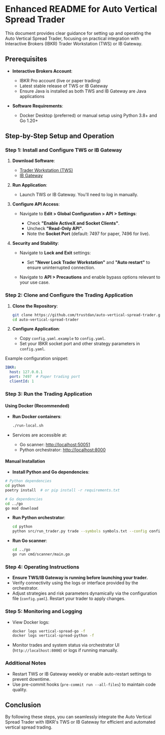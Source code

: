 # Enhanced README for Auto Vertical Spread Trader

This document provides clear guidance for setting up and operating the Auto Vertical Spread Trader, focusing on practical integration with Interactive Brokers (IBKR) Trader Workstation (TWS) or IB Gateway.

## Prerequisites

* **Interactive Brokers Account**:

  * IBKR Pro account (live or paper trading)
  * Latest stable release of TWS or IB Gateway
  * Ensure Java is installed as both TWS and IB Gateway are Java applications
* **Software Requirements**:

  * Docker Desktop (preferred) or manual setup using Python 3.8+ and Go 1.20+

## Step-by-Step Setup and Operation

### Step 1: Install and Configure TWS or IB Gateway

1. **Download Software**:

   * [Trader Workstation (TWS)](https://www.interactivebrokers.com/en/trading/tws.php)
   * [IB Gateway](https://www.interactivebrokers.com/en/trading/ibgateway-stable.php)

2. **Run Application**:

   * Launch TWS or IB Gateway. You'll need to log in manually.

3. **Configure API Access**:

   * Navigate to **Edit > Global Configuration > API > Settings**:

     * Check **"Enable ActiveX and Socket Clients"**.
     * Uncheck **"Read-Only API"**.
     * Note the **Socket Port** (default: 7497 for paper, 7496 for live).

4. **Security and Stability**:

   * Navigate to **Lock and Exit** settings:

     * Set **"Never Lock Trader Workstation"** and **"Auto restart"** to ensure uninterrupted connection.
   * Navigate to **API > Precautions** and enable bypass options relevant to your use case.

### Step 2: Clone and Configure the Trading Application

1. **Clone the Repository**:

   ```bash
   git clone https://github.com/trustdan/auto-vertical-spread-trader.git
   cd auto-vertical-spread-trader
   ```

2. **Configure Application**:

   * Copy `config.yaml.example` to `config.yaml`.
   * Set your IBKR socket port and other strategy parameters in `config.yaml`.

Example configuration snippet:

```yaml
IBKR:
  host: 127.0.0.1
  port: 7497  # Paper trading port
  clientId: 1
```

### Step 3: Run the Trading Application

#### Using Docker (Recommended)

* **Run Docker containers**:

  ```bash
  ./run-local.sh
  ```

* Services are accessible at:

  * Go scanner: [http://localhost:50051](http://localhost:50051)
  * Python orchestrator: [http://localhost:8000](http://localhost:8000)

#### Manual Installation

* **Install Python and Go dependencies**:

```bash
# Python dependencies
cd python
poetry install  # or pip install -r requirements.txt

# Go dependencies
cd ../go
go mod download
```

* **Run Python orchestrator**:

  ```bash
  cd python
  python src/run_trader.py trade --symbols symbols.txt --config config.yaml
  ```

* **Run Go scanner**:

  ```bash
  cd ../go
  go run cmd/scanner/main.go
  ```

### Step 4: Operating Instructions

* **Ensure TWS/IB Gateway is running before launching your trader.**
* Verify connectivity using the logs or interface provided by the orchestrator.
* Adjust strategies and risk parameters dynamically via the configuration file (`config.yaml`). Restart your trader to apply changes.

### Step 5: Monitoring and Logging

* View Docker logs:

  ```bash
  docker logs vertical-spread-go -f
  docker logs vertical-spread-python -f
  ```

* Monitor trades and system status via orchestrator UI (`http://localhost:8000`) or logs if running manually.

### Additional Notes

* Restart TWS or IB Gateway weekly or enable auto-restart settings to prevent downtime.
* Use pre-commit hooks (`pre-commit run --all-files`) to maintain code quality.

## Conclusion

By following these steps, you can seamlessly integrate the Auto Vertical Spread Trader with IBKR's TWS or IB Gateway for efficient and automated vertical spread trading.

